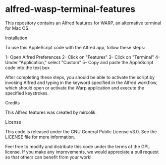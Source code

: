 # alfred-wasp-terminal-features

This repository contains an Alfred features for WARP, an alternative terminal for Mac OS.

Installation

To use this AppleScript code with the Alfred app, follow these steps:

1- Open Alfred Preferences
2- Click on "Features"
3- Click on "Terminal"
4- Under "Application," select "Custom"
5- Copy and paste the AppleScript code into the text box

After completing these steps, you should be able to activate the script by invoking Alfred and typing in the keyword specified in the Alfred workflow, which should open or activate the Warp application and execute the specified keystrokes.

Credits

This Alfred features was created by mircolik.

License

This code is released under the GNU General Public License v3.0. See the LICENSE file for more information.

Feel free to modify and distribute this code under the terms of the GPL license. If you make any improvements, we would appreciate a pull request so that others can benefit from your work!



